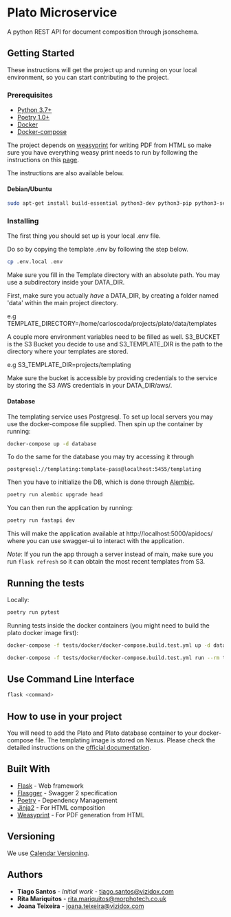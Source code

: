 # Plato Microservice

A python REST API for document composition through jsonschema.

## Getting Started

These instructions will get the project up and running on your local environment, so you can start contributing to the project.

### Prerequisites

- [Python 3.7+](https://www.python.org/)
- [Poetry 1.0+](https://python-poetry.org/)
- [Docker](https://docker.com)
- [Docker-compose](https://docs.docker.com/compose/)

The project depends on [weasyprint](https://weasyprint.org/) for writing PDF from HTML so make sure you have everything
weasy print needs to run by following the instructions on this [page](https://weasyprint.readthedocs.io/en/latest/install.html#linux).

The instructions are also available below.

#### Debian/Ubuntu

```bash
sudo apt-get install build-essential python3-dev python3-pip python3-setuptools python3-wheel python3-cffi libcairo2 libpango-1.0-0 libpangocairo-1.0-0 libgdk-pixbuf2.0-0 libffi-dev shared-mime-info
```

### Installing

The first thing you should set up is your local .env file.

Do so by copying the template .env by following the step below.

```bash
cp .env.local .env
```

Make sure you fill in the Template directory with an absolute path.
You may use a subdirectory inside your DATA_DIR.

First, make sure you actually _have_ a DATA_DIR, by creating a folder named 'data' within the main project directory.

e.g TEMPLATE_DIRECTORY=/home/carloscoda/projects/plato/data/templates

A couple more environment variables need to be filled as well.
S3_BUCKET is the S3 Bucket you decide to use and S3_TEMPLATE_DIR is the path to
the directory where your templates are stored.

e.g S3_TEMPLATE_DIR=projects/templating

Make sure the bucket is accessible by providing credentials to the service by
storing the S3 AWS credentials in your DATA_DIR/aws/.

#### Database

The templating service uses Postgresql.
To set up local servers you may use the docker-compose file supplied. Then spin up the container by running:

```bash
docker-compose up -d database
```

To do the same for the database you may try accessing it through

```
postgresql://templating:template-pass@localhost:5455/templating
```

Then you have to initialize the DB, which is done through [Alembic](https://alembic.sqlalchemy.org).

```bash
poetry run alembic upgrade head
```

You can then run the application by running:

```bash
poetry run fastapi dev
```

This will make the application available at http://localhost:5000/apidocs/
where you can use swagger-ui to interact with the application.

_Note_: If you run the app through a server instead of main, make sure you run `flask refresh`
so it can obtain the most recent templates from S3.

## Running the tests

Locally:

```bash
poetry run pytest
```

Running tests inside the docker containers (you might need to build the plato docker image first):

```bash
docker-compose -f tests/docker/docker-compose.build.test.yml up -d database

docker-compose -f tests/docker/docker-compose.build.test.yml run --rm test-plato pytest --cov=micro_templating
```

## Use Command Line Interface

```bash
flask <command>
```

## How to use in your project

You will need to add the Plato and Plato database container to your docker-compose file. The templating image is stored on Nexus.
Please check the detailed instructions on the [official documentation](https://plato.vizidox.com).

## Built With

- [Flask](https://palletsprojects.com/p/flask/) - Web framework
- [Flasgger](https://github.com/flasgger/flasgger) - Swagger 2 specification
- [Poetry](https://python-poetry.org/) - Dependency Management
- [Jinja2](https://palletsprojects.com/p/jinja/) - For HTML composition
- [Weasyprint](https://weasyprint.org/) - For PDF generation from HTML

## Versioning

We use [Calendar Versioning](https://calver.org/).

## Authors

- **Tiago Santos** - _Initial work_ - tiago.santos@vizidox.com
- **Rita Mariquitos** - rita.mariquitos@morphotech.co.uk
- **Joana Teixeira** - joana.teixeira@vizidox.com
